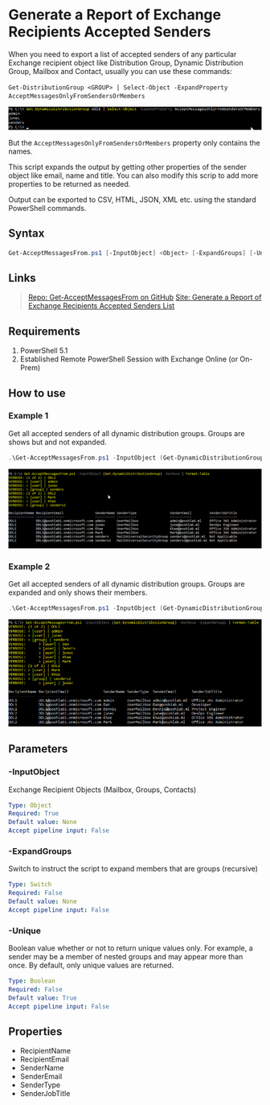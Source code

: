 # Generate a Report of Exchange Recipients Accepted Senders

When you need to export a list of accepted senders of any particular Exchange recipient object like Distribution Group, Dynamic Distribution Group, Mailbox and Contact, usually you can use these commands:

`Get-DistributionGroup <GROUP> | Select-Object -ExpandProperty AcceptMessagesOnlyFromSendersOrMembers`

![AcceptMessagesOnlyFromSendersOrMembers](https://github.com/junecastillote/Get-AcceptMessagesFrom/blob/master/images/intro1.png)

But the `AcceptMessagesOnlyFromSendersOrMembers` property only contains the names.

This script expands the output by getting other properties of the sender object like email, name and title.
You can also modify this scrip to add more properties to be returned as needed.

Output can be exported to CSV, HTML, JSON, XML etc. using the standard PowerShell commands.

## Syntax

```PowerShell
Get-AcceptMessagesFrom.ps1 [-InputObject] <Object> [-ExpandGroups] [-Unique <bool>] [<CommonParameters>]
```

## Links

> [Repo: Get-AcceptMessagesFrom on GitHub](https://github.com/junecastillote/Get-AcceptMessagesFrom)
> [Site: Generate a Report of Exchange Recipients Accepted Senders List](https://lazyexchangeadmin.com/generate-a-report-of-exchange-recipients-accepted-senders-list/)

## Requirements

1. PowerShell 5.1
2. Established Remote PowerShell Session with Exchange Online (or On-Prem)

## How to use

### Example 1

Get all accepted senders of all dynamic distribution groups. Groups are shows but and not expanded.

```PowerShell
.\Get-AcceptMessagesFrom.ps1 -InputObject (Get-DynamicDistributionGroup DDL1) -verbose
```

![Example 1](https://github.com/junecastillote/Get-AcceptMessagesFrom/blob/master/images/Example1.png)

### Example 2

Get all accepted senders of all dynamic distribution groups. Groups are expanded and only shows their members.

```PowerShell
.\Get-AcceptMessagesFrom.ps1 -InputObject (Get-DynamicDistributionGroup) -Verbose -ExpandGroups | Format-Table
```

![Example 2](https://github.com/junecastillote/Get-AcceptMessagesFrom/blob/master/images/Example2.png)

## Parameters

### -InputObject

Exchange Recipient Objects (Mailbox, Groups, Contacts)

```yaml
Type: Object
Required: True
Default value: None
Accept pipeline input: False
```

### -ExpandGroups

Switch to instruct the script to expand members that are groups (recursive)

```yaml
Type: Switch
Required: False
Default value: None
Accept pipeline input: False
```

### -Unique

Boolean value whether or not to return unique values only. For example, a sender may be a member of nested groups and may appear more than once. By default, only unique values are returned.

```yaml
Type: Boolean
Required: False
Default value: True
Accept pipeline input: False
```

## Properties

* RecipientName
* RecipientEmail
* SenderName
* SenderEmail
* SenderType
* SenderJobTitle
